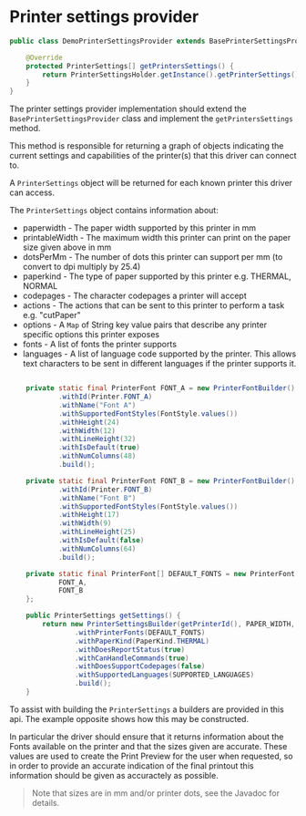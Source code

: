 # Printer settings provider

```java
public class DemoPrinterSettingsProvider extends BasePrinterSettingsProvider {

    @Override
    protected PrinterSettings[] getPrintersSettings() {
        return PrinterSettingsHolder.getInstance().getPrinterSettings();
    }
}

```

The printer settings provider implementation should extend the `BasePrinterSettingsProvider` class and implement the `getPrintersSettings` method.

This method is responsible for returning a graph of objects indicating the current settings and capabilities of the printer(s) that this driver can connect to.

A `PrinterSettings` object will be returned for each known printer this driver can access.

The `PrinterSettings` object contains information about:
* paperwidth - The paper width supported by this printer in mm
* printableWidth - The maximum width this printer can print on the paper size given above in mm
* dotsPerMm - The number of dots this printer can support per mm (to convert to dpi multiply by 25.4)
* paperkind - The type of paper supported by this printer e.g. THERMAL, NORMAL
* codepages - The character codepages a printer will accept
* actions - The actions that can be sent to this printer to perform a task e.g. "cutPaper"
* options - A `Map` of String key value pairs that describe any printer specific options this printer exposes
* fonts - A list of fonts the printer supports
* languages - A list of language code supported by the printer. This allows text characters to be sent in different languages if the printer supports it.

```java

    private static final PrinterFont FONT_A = new PrinterFontBuilder()
            .withId(Printer.FONT_A)
            .withName("Font A")
            .withSupportedFontStyles(FontStyle.values())
            .withHeight(24)
            .withWidth(12)
            .withLineHeight(32)
            .withIsDefault(true)
            .withNumColumns(48)
            .build();

    private static final PrinterFont FONT_B = new PrinterFontBuilder()
            .withId(Printer.FONT_B)
            .withName("Font B")
            .withSupportedFontStyles(FontStyle.values())
            .withHeight(17)
            .withWidth(9)
            .withLineHeight(25)
            .withIsDefault(false)
            .withNumColumns(64)
            .build();

    private static final PrinterFont[] DEFAULT_FONTS = new PrinterFont[]{
            FONT_A,
            FONT_B
    };

    public PrinterSettings getSettings() {
        return new PrinterSettingsBuilder(getPrinterId(), PAPER_WIDTH, PRINTABLE_WIDTH, PAPER_DOTS_PER_MM)
                .withPrinterFonts(DEFAULT_FONTS)
                .withPaperKind(PaperKind.THERMAL)
                .withDoesReportStatus(true)
                .withCanHandleCommands(true)
                .withDoesSupportCodepages(false)
                .withSupportedLanguages(SUPPORTED_LANGUAGES)
                .build();
    }
```

To assist with building the `PrinterSettings` a builders are provided in this api. The example opposite shows how this may be constructed.

In particular the driver should ensure that it returns information about the Fonts available on the printer and that the sizes given are accurate. These values are used to create the Print Preview for the user when requested, so in order to provide an accurate indication of the final printout this information should be given as accuractely as possible.

> Note that sizes are in mm and/or printer dots, see the Javadoc for details.